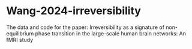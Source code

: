 # Wang-2024-irreversibility
The data and code for the paper: Irreversibility as a signature of non-equilibrium phase transition in the large-scale human brain networks: An fMRI study 
